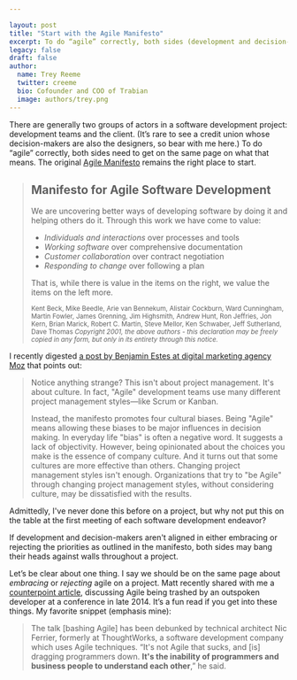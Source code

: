 ```yaml
---

layout: post
title: "Start with the Agile Manifesto"
excerpt: To do “agile” correctly, both sides (development and decision-makers) need to get on the same page on what that means. The original Agile Manifesto remains the right place to start.
legacy: false
draft: false
author:
  name: Trey Reeme
  twitter: creeme
  bio: Cofounder and COO of Trabian
  image: authors/trey.png
---
```


There are generally two groups of actors in a software development project: development teams and the client. (It’s rare to see a credit union whose decision-makers are also the designers, so bear with me here.)  To do “agile” correctly, both sides need to get on the same page on what that means. The original [Agile Manifesto](http://agilemanifesto.org) remains the right place to start.

> ## Manifesto for Agile Software Development
> We are uncovering better ways of developing software by doing it and helping others do it. Through this work we have come to value: 
>
> *  *Individuals and interactions* over processes and tools 
> *  *Working software* over comprehensive documentation 
> *  *Customer collaboration* over contract negotiation 
> *  *Responding to change* over following a plan 
>
> That is, while there is value in the items on the right, we value the items on the left more. 
>
>  <small>Kent Beck, Mike Beedle, Arie van Bennekum, Alistair Cockburn, Ward Cunningham, Martin Fowler, James Grenning, Jim Highsmith, Andrew Hunt, Ron Jeffries, Jon Kern, Brian Marick, Robert C. Martin, Steve Mellor, Ken Schwaber, Jeff Sutherland, Dave Thomas
> <em>Copyright 2001, the above authors - this declaration may be freely copied in any form, but only in its entirety through this notice.</em></small>

I recently digested [a post by Benjamin Estes at digital marketing agency Moz](https://moz.com/blog/digital-marketing-from-the-agile-manifesto) that points out:

> Notice anything strange? This isn't about project management. It's about culture. In fact, "Agile" development teams use many different project management styles—like Scrum or Kanban.
>
> Instead, the manifesto promotes four cultural biases. Being "Agile" means allowing these biases to be major influences in decision making. In everyday life "bias" is often a negative word. It suggests a lack of objectivity. However, being opinionated about the choices you make is the essence of company culture. And it turns out that some cultures are more effective than others.
> Changing project management styles isn't enough. Organizations that try to "be Agile" through changing project management styles, without considering culture, may be dissatisfied with the results.

Admittedly, I've never done this before on a project, but why not put this on the table at the first meeting of each software development endeavor?

If development and decision-makers aren't aligned in either embracing or rejecting the priorities as outlined in the manifesto, both sides may bang their heads against walls throughout a project.

Let’s be clear about one thing. I say we should be on the same page about *embracing* or *rejecting* agile on a project. Matt recently shared with me a [counterpoint article](http://m.theregister.co.uk/2015/01/08/erik_meijer_agile_is_a_cancer_we_have_to_eliminate_from_the_industry/), discussing Agile being trashed by an outspoken developer at a conference in late 2014. It’s a fun read if you get into these things. My favorite snippet (emphasis mine):

> The talk [bashing Agile] has been debunked by technical architect Nic Ferrier, formerly at ThoughtWorks, a software development company which uses Agile techniques. “It's not Agile that sucks, and [is] dragging programmers down. **It's the inability of programmers and business people to understand each other**,” he said.
